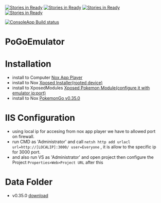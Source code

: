 [![Stories in Ready](https://badge.waffle.io/msx752/PoGoEmulator.png?label=ready&title=Ready)](https://waffle.io/msx752/PoGoEmulator?utm_source=badge) 
[![Stories in Ready](https://badge.waffle.io/msx752/PoGoEmulator.svg?label=Backlog&title=Backlog)](http://waffle.io/msx752/PoGoEmulator) 
[![Stories in Ready](https://badge.waffle.io/msx752/PoGoEmulator.svg?label=in%20progress&title=In%20Progress)](http://waffle.io/msx752/PoGoEmulator)
[![Stories in Ready](https://badge.waffle.io/msx752/PoGoEmulator.svg?label=done&title=Done)](http://waffle.io/msx752/PoGoEmulator)

[![ConsoleApp Build status](https://ci.appveyor.com/api/projects/status/jvwuq446ja59cekt/branch/master?svg=true)](https://ci.appveyor.com/project/msx752/pogoemulator/branch/master) 

# PoGoEmulator


# Installation
- install to Computer [Nox App Player](https://www.bignox.com/blog/category/releasenote/)
- install to Nox [Xposed Installer(rooted device)](http://repo.xposed.info/module/de.robv.android.xposed.installer)
- install to XposedModules [Xposed Pokemon Module(configure it with emulator ip:port)](http://repo.xposed.info/module/com.vivek.xposedpokemon)
- install to Nox [PokemonGo v0.35.0](http://www.apkmirror.com/apk/niantic-inc/pokemon-go/pokemon-go-0-35-0-release/pokemon-go-0-35-0-android-apk-download/)


# IIS Configuration
- using local ip for accesing from nox app player we have to allowed port on firewall.
- run CMD  as 'Administrator' and call `netsh http add urlacl url=http://[LOCALIP]:3000/ user=Everyone` , it is allow to the specific ip for 3000 port.
- and also run VS as 'Administrator' and open project then configure the Project `Properties>Web>Project URL` after this


# Data Folder
- v0.35.0 [download](https://mega.nz/#!aEBGmZ7b!EwSmPmyJxcO0PYUYzuk5Suy3s8j-V99yvz0oMTtEmnI)
